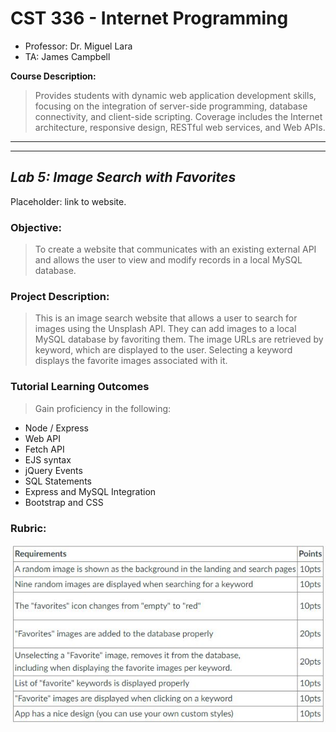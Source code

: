 # CST 336 - Internet Programming

- Professor: Dr. Miguel Lara
- TA: James Campbell

**Course Description:**

> Provides students with dynamic web application development skills, focusing on the integration of server-side programming, database connectivity, and client-side scripting. Coverage includes the Internet architecture, responsive design, RESTful web services, and Web APIs.
> <br>

---

---

## _Lab 5: Image Search with Favorites_

Placeholder: link to website.

### **Objective:**

> To create a website that communicates with an existing external API and allows
the user to view and modify records in a local MySQL database.

### **Project Description:**

> This is an image search website that allows a user to search for images using
the Unsplash API. They can add images to a local MySQL database by favoriting them. The image URLs are retrieved by keyword, which are displayed to the user. Selecting a keyword displays the favorite images associated with it.

### **Tutorial Learning Outcomes**
> Gain proficiency in the following:
- Node / Express
- Web API
- Fetch API
- EJS syntax
- jQuery Events
- SQL Statements
- Express and MySQL Integration
- Bootstrap and CSS

### **Rubric:**
![rubric](/documentation/rubric.JPG)

